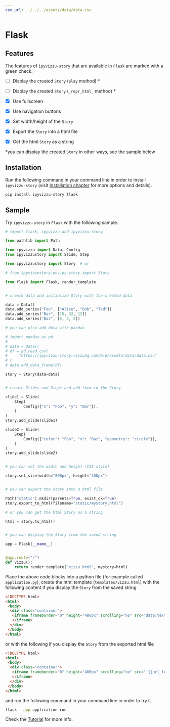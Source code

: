 ```yaml
---
csv_url: ../../../assets/data/data.csv
---
```


# Flask

## Features

The features of `ipyvizzu-story` that are available in `Flask` are marked with a
green check.

- [ ] Display the created `Story` (`play` method) \*

- [ ] Display the created `Story` (`_repr_html_` method) \*

- [x] Use fullscreen

- [x] Use navigation buttons

- [x] Set width/height of the `Story`

- [x] Export the `Story` into a html file

- [x] Get the html `Story` as a string

\*you can display the created `Story` in other ways, see the sample below

## Installation

Run the following command in your command line in order to install
`ipyvizzu-story` (visit [Installation chapter](../../installation.md) for more
options and details).

```sh
pip install ipyvizzu-story flask
```

## Sample

Try `ipyvizzu-story` in `Flask` with the following sample.

```python
# import flask, ipyvizzu and ipyvizzu-story

from pathlib import Path

from ipyvizzu import Data, Config
from ipyvizzustory import Slide, Step

from ipyvizzustory import Story  # or

# from ipyvizzustory.env.py.story import Story

from flask import Flask, render_template


# create data and initialize Story with the created data

data = Data()
data.add_series("Foo", ["Alice", "Bob", "Ted"])
data.add_series("Bar", [15, 32, 12])
data.add_series("Baz", [5, 3, 2])

# you can also add data with pandas

# import pandas as pd
#
# data = Data()
# df = pd.read_csv(
#     "https://ipyvizzu-story.vizzuhq.com/0.6/assets/data/data.csv"
# )
# data.add_data_frame(df)

story = Story(data=data)


# create Slides and Steps and add them to the Story

slide1 = Slide(
    Step(
        Config({"x": "Foo", "y": "Bar"}),
    )
)
story.add_slide(slide1)

slide2 = Slide(
    Step(
        Config({"color": "Foo", "x": "Baz", "geometry": "circle"}),
    )
)
story.add_slide(slide2)


# you can set the width and height (CSS style)

story.set_size(width="800px", height="480px")


# you can export the Story into a html file

Path("static").mkdir(parents=True, exist_ok=True)
story.export_to_html(filename="static/mystory.html")

# or you can get the html Story as a string

html = story.to_html()


# you can display the Story from the saved string

app = Flask(__name__)


@app.route("/")
def vizzu():
    return render_template("vizzu.html", mystory=html)
```

Place the above code blocks into a python file (for example called
`application.py`), create the html template (`templates/vizzu.html`) with the
following content if you display the `Story` from the saved string

```html
<!DOCTYPE html>
<html>
 <body>
  <div class="container">
   <iframe frameborder="0" height="480px" scrolling="no" src="data:text/html, {{ mystory }}" width="800px">
   </iframe>
  </div>
 </body>
</html>

```

or with the following if you display the `Story` from the exported html file

```html
<!DOCTYPE html>
<html>
 <body>
  <div class="container">
   <iframe frameborder="0" height="480px" scrolling="no" src=" {{url_for('static', filename='/mystory.html')}}" width="800px">
   </iframe>
  </div>
 </body>
</html>

```

and run the following command in your command line in order to try it.

```sh
flask --app application run
```

Check the [Tutorial](../../tutorial/index.md) for more info.
